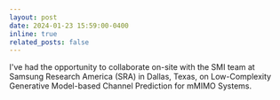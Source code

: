 ```yaml
---
layout: post
date: 2024-01-23 15:59:00-0400
inline: true
related_posts: false
---
```


I've had the opportunity to collaborate on-site with the SMI team at Samsung Research America (SRA) in Dallas, Texas, on Low-Complexity Generative Model-based Channel Prediction for mMIMO Systems.